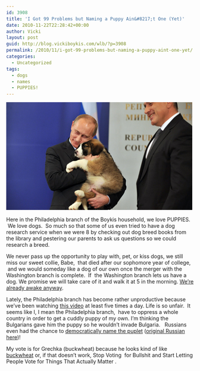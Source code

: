 ```yaml
---
id: 3908
title: 'I Got 99 Problems but Naming a Puppy Ain&#8217;t One (Yet)'
date: 2010-11-22T22:28:42+00:00
author: Vicki
layout: post
guid: http://blog.vickiboykis.com/wlb/?p=3908
permalink: /2010/11/i-got-99-problems-but-naming-a-puppy-aint-one-yet/
categories:
  - Uncategorized
tags:
  - dogs
  - names
  - PUPPIES!
---
```

[<img class="aligncenter size-full wp-image-3910" title="zx500y290_995617" src="https://raw.githubusercontent.com/veekaybee/wlb/gh-pages/assets/images/2010/11/zx500y290_995617.jpg" alt="" width="500" height="290" />](https://raw.githubusercontent.com/veekaybee/wlb/gh-pages/assets/images/2010/11/zx500y290_995617.jpg)

Here in the Philadelphia branch of the Boykis household, we love PUPPIES.  We love dogs.  So much so that some of us even tried to have a dog research service when we were 8 by checking out dog breed books from the library and pestering our parents to ask us questions so we could research a breed.

We never pass up the opportunity to play with, pet, or kiss dogs, we still miss our sweet collie, Babe,  that died after our sophomore year of college,  and we would someday like a dog of our own once the merger with the Washington branch is complete.  If  the Washington branch lets us have a dog. We promise we will take care of it and walk it at 5 in the morning. [We&#8217;re already awake anyway](http://blog.vickiboykis.com/wlb/2010/11/19/friday-links-37/).

Lately, the Philadelphia branch has become rather unproductive because we&#8217;ve been watching [this video](http://rian.ru/video/20101113/295998852.html) at least five times a day. Life is so unfair.  It seems like I, I mean the Philadelphia branch,  have to oppress a whole country in order to get a cuddly puppy of my own. I&#8217;m thinking the Bulgarians gave him the puppy so he wouldn&#8217;t invade Bulgaria.   Russians even had the chance to [democratically name the puplet](http://premier.gov.ru/eng/events/news/12989/) ([original Russian here](http://premier.gov.ru/eng/events/news/12989/))!

My vote is for Grechka (buckwheat) because he looks kind of like [buckwheat](http://grathio.com/images/buckwheat_tea.jpg) or, if that doesn&#8217;t work, Stop Voting  for Bullshit and Start Letting People Vote for Things That Actually Matter .